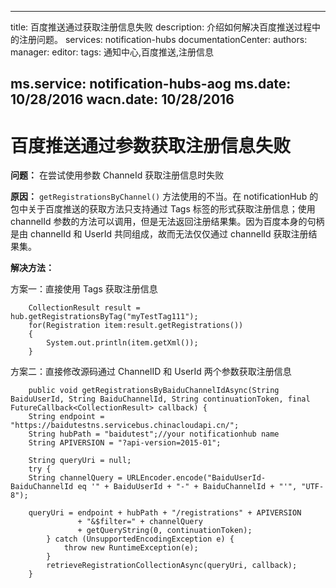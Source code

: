 
---
title: 百度推送通过获取注册信息失败
description: 介绍如何解决百度推送过程中的注册问题。
services: notification-hubs
documentationCenter: 
authors: 
manager: 
editor: 
tags: 通知中心,百度推送,注册信息

ms.service: notification-hubs-aog
ms.date: 10/28/2016
wacn.date: 10/28/2016
---

# 百度推送通过参数获取注册信息失败 #

**问题：** 在尝试使用参数 ChanneId 获取注册信息时失败

**原因：** `getRegistrationsByChannel()` 方法使用的不当。在 notificationHub 的包中关于百度推送的获取方法只支持通过 Tags 标签的形式获取注册信息；使用 channelId 参数的方法可以调用，但是无法返回注册结果集。因为百度本身的句柄是由 channelId 和 UserId 共同组成，故而无法仅仅通过 channelId 获取注册结果集。

**解决方法：**

方案一：直接使用 Tags 获取注册信息

		CollectionResult result = hub.getRegistrationsByTag("myTestTag111");
		for(Registration item:result.getRegistrations())
		{
		    System.out.println(item.getXml());
		}

方案二：直接修改源码通过 ChannelID 和 UserId 两个参数获取注册信息

		public void getRegistrationsByBaiduChannelIdAsync(String BaiduUserId, String BaiduChannelId, String continuationToken, final FutureCallback<CollectionResult> callback) {
		String endpoint = "https://baidutestns.servicebus.chinacloudapi.cn/";
		String hubPath = "baidutest";//your notificationhub name
		String APIVERSION = "?api-version=2015-01";
		
		String queryUri = null;
		try {
		String channelQuery = URLEncoder.encode("BaiduUserId-BaiduChannelId eq '" + BaiduUserId + "-" + BaiduChannelId + "'", "UTF-8");
		
		queryUri = endpoint + hubPath + "/registrations" + APIVERSION
		           + "&$filter=" + channelQuery
		           + getQueryString(0, continuationToken);
			} catch (UnsupportedEncodingException e) {
				throw new RuntimeException(e);
			}
			retrieveRegistrationCollectionAsync(queryUri, callback);
		}

